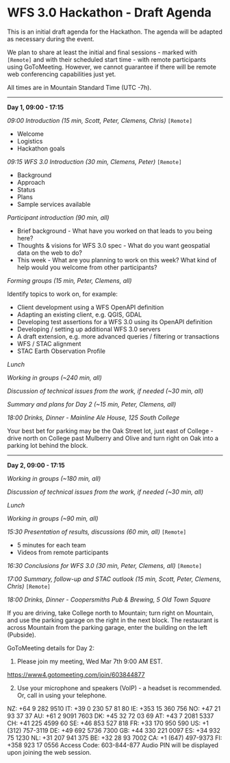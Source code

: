 # WFS 3.0 Hackathon - Draft Agenda

This is an initial draft agenda for the Hackathon. The agenda will be adapted as necessary during the event.

We plan to share at least the initial and final sessions - marked with `[Remote]` and with their scheduled start time - with remote participants using GoToMeeting. However, we cannot guarantee if there will be remote web conferencing capabilities just yet. 

All times are in Mountain Standard Time (UTC -7h).

---
**Day 1, 09:00 - 17:15**

*09:00 Introduction (15 min, Scott, Peter, Clemens, Chris)* `[Remote]`

* Welcome
* Logistics
* Hackathon goals

*09:15 WFS 3.0 Introduction (30 min, Clemens, Peter)* `[Remote]`

* Background
* Approach
* Status
* Plans
* Sample services available

*Participant introduction (90 min, all)*

* Brief background - What have you worked on that leads to you being here?
* Thoughts & visions for WFS 3.0 spec - What do you want geospatial data on the web to do? 
* This week - What are you planning to work on this week? What kind of help would you welcome from other participants?

*Forming groups (15 min, Peter, Clemens, all)*

Identify topics to work on, for example:

* Client development using a WFS OpenAPI definition
* Adapting an existing client, e.g. QGIS, GDAL
* Developing test assertions for a WFS 3.0 using its OpenAPI definition 
* Developing / setting up additional WFS 3.0 servers
* A draft extension, e.g. more advanced queries / filtering or transactions
* WFS / STAC alignment
* STAC Earth Observation Profile

*Lunch*

*Working in groups (~240 min, all)*

*Discussion of technical issues from the work, if needed (~30 min, all)*

*Summary and plans for Day 2 (~15 min, Peter, Clemens, all)*

*18:00 Drinks, Dinner - Mainline Ale House, 125 South College*

Your best bet for parking may be the Oak Street lot, just east of College - drive north on College past Mulberry and Olive and turn right on Oak into a parking lot behind the block.

---
**Day 2, 09:00 - 17:15**

*Working in groups (~180 min, all)*

*Discussion of technical issues from the work, if needed (~30 min, all)*

*Lunch*

*Working in groups (~90 min, all)*

*15:30 Presentation of results, discussions (60 min, all)* `[Remote]`

* 5 minutes for each team
* Videos from remote participants

*16:30 Conclusions for WFS 3.0 (30 min, Peter, Clemens, all)* `[Remote]`

*17:00 Summary, follow-up and STAC outlook (15 min, Scott, Peter, Clemens, Chris)* `[Remote]`

*18:00 Drinks, Dinner - Coopersmiths Pub & Brewing, 5 Old Town Square*

If you are driving, take College north to Mountain; turn right on Mountain, and use the parking garage on the right in the next block. The restaurant is across Mountain from the parking garage, enter the building on the left (Pubside).

GoToMeeting details for Day 2:
1. Please join my meeting, Wed Mar 7th 9:00 AM EST.

https://www4.gotomeeting.com/join/603844877

2. Use your microphone and speakers (VoIP) - a headset is recommended. Or, call in using your telephone.

NZ: +64 9 282 9510
IT: +39 0 230 57 81 80
IE: +353 15 360 756
NO: +47 21 93 37 37
AU: +61 2 9091 7603
DK: +45 32 72 03 69
AT: +43 7 2081 5337
CH: +41 225 4599 60
SE: +46 853 527 818
FR: +33 170 950 590
US: +1 (312) 757-3119
DE: +49 692 5736 7300
GB: +44 330 221 0097
ES: +34 932 75 1230
NL: +31 207 941 375
BE: +32 28 93 7002
CA: +1 (647) 497-9373
FI: +358 923 17 0556
Access Code: 603-844-877  Audio PIN will be displayed upon joining the web session.
